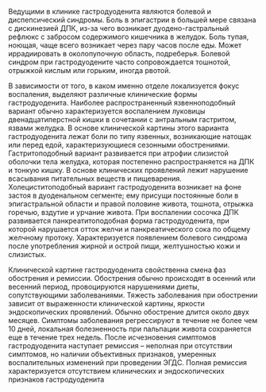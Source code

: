 Ведущими в клинике гастродуоденита являются болевой и диспепсический синдромы. Боль в эпигастрии в большей мере связана с дискинезией ДПК, из-за чего возникает дуодено-гастральный рефлюкс с забросом содержимого кишечника в желудок. Боль тупая, ноющая, чаще всего возникает через пару часов после еды. Может иррадиировать в околопупочную область, подреберья. Болевой синдром при гастродуодените часто сопровождается тошнотой, отрыжкой кислым или горьким, иногда рвотой.

В зависимости от того, в каком именно отделе локализуется фокус воспаления, выделяют различные клинические формы гастродуоденита. Наиболее распространенный язвенноподобный вариант обычно характеризуется воспалением луковицы двенадцатиперстной кишки в сочетании с антральным гастритом, язвами желудка. В основе клинической картины этого варианта гастродуоденита лежат боли по типу язвенных, возникающие натощак или перед едой, характеризующиеся сезонными обострениями. Гастритоподобный вариант развивается при атрофии слизистой оболочки тела желудка, которая постепенно распространяется на ДПК и тонкую кишку. В основе клинических проявлений лежит нарушение всасывания питательных веществ и пищеварения. Холециститоподобный вариант гастродуоденита возникает на фоне застоя в дуоденальном сегменте; ему присущи постоянные боли в эпигастральной области и правой половине живота, тошнота, отрыжка горечью, вздутие и урчание живота. При воспалении сосочка ДПК развивается панкреатитоподобная форма гастродуоденита, при которой нарушается отток желчи и панкреатического сока по общему желчному протоку. Характеризуется появлением болевого синдрома после употребления жирной и острой пищи, желтушностью кожи и слизистых.

Клинической картине гастродуоденита свойственна смена фаз обострения и ремиссии. Обострения обычно происходят в осенний или весенний период, провоцируются нарушениями диеты, сопутствующими заболеваниями. Тяжесть заболевания при обострении зависит от выраженности клинической картины, яркости эндоскопических проявлений. Обычно обострение длится около двух месяцев. Симптомы заболевания регрессируют в течение не более чем 10 дней, локальная болезненность при пальпации живота сохраняется еще в течение трех недель. После исчезновения симптомов гастродуоденита наступает ремиссия – неполная при отсутствии симптомов, но наличии объективных признаков, умеренных воспалительных изменений при проведении ЭГДС. Полная ремиссия характеризуется отсутствием клинических и эндоскопических признаков гастродуоденита